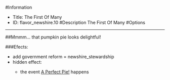 #Information
 - Title: The First Of Many
 - ID: flavor_newshire.10
#Description
The First Of Many
#Options

___
##Mmmm... that pumpkin pie looks delightful!

###Efects:<ul><li>add government reform = newshire_stewardship</li><li>hidden effect:</li><ul><li>the event [A Perfect Pie!](../events/a_perfect_pie.md) happens</li></ul></ul>
